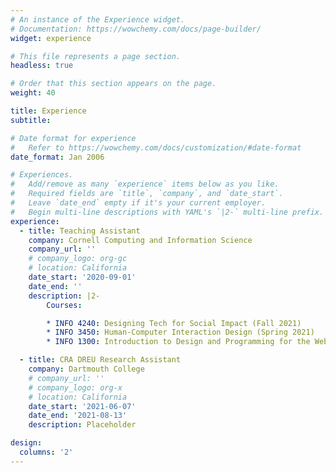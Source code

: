 ```yaml
---
# An instance of the Experience widget.
# Documentation: https://wowchemy.com/docs/page-builder/
widget: experience

# This file represents a page section.
headless: true

# Order that this section appears on the page.
weight: 40

title: Experience
subtitle:

# Date format for experience
#   Refer to https://wowchemy.com/docs/customization/#date-format
date_format: Jan 2006

# Experiences.
#   Add/remove as many `experience` items below as you like.
#   Required fields are `title`, `company`, and `date_start`.
#   Leave `date_end` empty if it's your current employer.
#   Begin multi-line descriptions with YAML's `|2-` multi-line prefix.
experience:
  - title: Teaching Assistant
    company: Cornell Computing and Information Science
    company_url: ''
    # company_logo: org-gc
    # location: California
    date_start: '2020-09-01'
    date_end: ''
    description: |2-
        Courses:

        * INFO 4240: Designing Tech for Social Impact (Fall 2021)
        * INFO 3450: Human-Computer Interaction Design (Spring 2021)
        * INFO 1300: Introduction to Design and Programming for the Web (Fall 2020)

  - title: CRA DREU Research Assistant
    company: Dartmouth College
    # company_url: ''
    # company_logo: org-x
    # location: California
    date_start: '2021-06-07'
    date_end: '2021-08-13'
    description: Placeholder

design:
  columns: '2'
---
```


